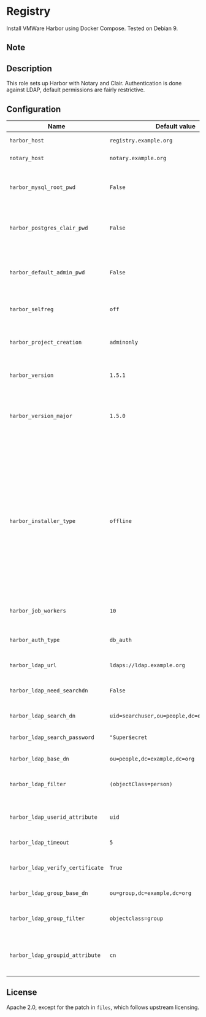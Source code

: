# Registry
Install VMWare Harbor using Docker Compose. Tested on Debian 9.

## Note

## Description
This role sets up Harbor with Notary and Clair. Authentication is done against LDAP, default permissions are fairly restrictive.

## Configuration
| Name | Default value | Description |
| ---- | ------------- | ----------- |
| `harbor_host` | `registry.example.org` | FQDN of the registry |
| `notary_host` | `notary.example.org` | FQDN of notary |
| `harbor_mysql_root_pwd` | `False` | Root password of Harbor's MySQL database |
| `harbor_postgres_clair_pwd` | `False` | Root password of Clair's Postgres database |
| `harbor_default_admin_pwd` | `False` | Admin passwort of Harbor which is set during installation |
| `harbor_selfreg` | `off` | Allow self-registration in Harbor |
| `harbor_project_creation` | `adminonly` | Allow project creation for this usergroup |
| `harbor_version` | `1.5.1` | Harbor version to install |
| `harbor_version_major` | `1.5.0` | Harbor major version to install, needed for download url |
| `harbor_installer_type` | `offline` | Harbor normally provides two installers, `online` would be sufficient. However, packaging of `online` sometimes lags the release date by multiple weeks, so we default to `offline` to be sure. |
| `harbor_job_workers` | `10` | How many job workers to use? |
| `harbor_auth_type` | `db_auth` | Which auth type to use (`db_auth` or `ldap_auth`) |
| `harbor_ldap_url` | `ldaps://ldap.example.org` | LDAP server URL |
| `harbor_ldap_need_searchdn` | `False` | Do we need a special search user? |
| `harbor_ldap_search_dn` | `uid=searchuser,ou=people,dc=example,dc=org` | DN of the search user |
| `harbor_ldap_search_password` | `"Super$ecret` | Passwort of the search user |
| `harbor_ldap_base_dn` | `ou=people,dc=example,dc=org` | Base DN for users |
| `harbor_ldap_filter` | `(objectClass=person)` | Filter (e.g. object class) for users |
| `harbor_ldap_userid_attribute` | `uid` | Which attribute contains the user id? |
| `harbor_ldap_timeout` | `5` | LDAP query timeout |
| `harbor_ldap_verify_certificate` | `True` | When using LDAPS, validate the certificate? |
| `harbor_ldap_group_base_dn` | `ou=group,dc=example,dc=org` | Base DN of groups|
| `harbor_ldap_group_filter` | `objectclass=group` | Filter (e.g. object class) for groups |
| `harbor_ldap_groupid_attribute` | `cn` | Which attribut contains the group id? |

## License
Apache 2.0, except for the patch in `files`, which follows upstream licensing.
